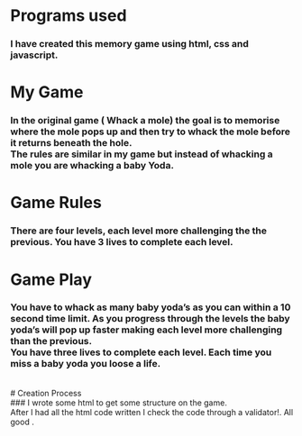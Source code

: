 # Programs used <br>

### I have created this memory game using html, css and javascript. 

# My Game <br>
### In the original game ( Whack a mole) the goal is to memorise where the mole pops up and then try to whack the mole before it returns beneath the hole. <br> The rules are similar in my game but instead of whacking a mole you are whacking a baby Yoda. 
# Game Rules <br>
### There are four levels, each level more challenging the the previous. You have 3 lives to complete each level.
# Game Play <br>
### You have to whack as many baby yoda’s as you can within a 10 second time limit. As you progress through the levels the baby yoda’s will pop up faster making each level more challenging than the previous. <br> You have three lives to complete each level. Each time you miss a baby yoda you loose a life. 
<br>
# Creation Process <br>
### I wrote some html to get some structure on the game. <br> 
After I had all the html code written I check the code through a validator!. All good .
